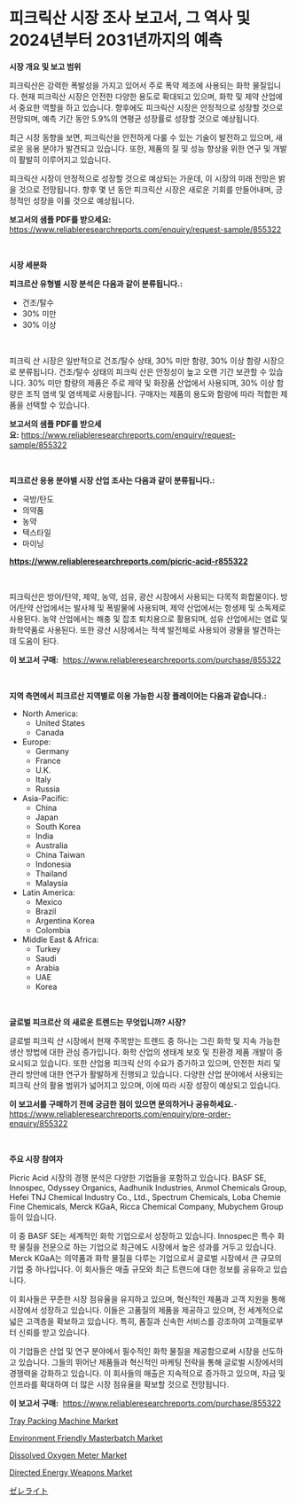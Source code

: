 <p><h1>피크릭산 시장 조사 보고서, 그 역사 및 2024년부터 2031년까지의 예측</h1></p><p><strong>시장 개요 및 보고 범위</strong></p>
<p><p>피크릭산은 강력한 폭발성을 가지고 있어서 주로 폭약 제조에 사용되는 화학 물질입니다. 현재 피크릭산 시장은 안전한 다양한 용도로 확대되고 있으며, 화학 및 제약 산업에서 중요한 역할을 하고 있습니다. 향후에도 피크릭산 시장은 안정적으로 성장할 것으로 전망되며, 예측 기간 동안 5.9%의 연평균 성장률로 성장할 것으로 예상됩니다.</p><p>최근 시장 동향을 보면, 피크릭산을 안전하게 다룰 수 있는 기술이 발전하고 있으며, 새로운 응용 분야가 발견되고 있습니다. 또한, 제품의 질 및 성능 향상을 위한 연구 및 개발이 활발히 이루어지고 있습니다.</p><p>피크릭산 시장이 안정적으로 성장할 것으로 예상되는 가운데, 이 시장의 미래 전망은 밝을 것으로 전망됩니다. 향후 몇 년 동안 피크릭산 시장은 새로운 기회를 만들어내며, 긍정적인 성장을 이룰 것으로 예상됩니다.</p></p>
<p><strong>보고서의 샘플 PDF를 받으세요:</strong> <a href="https://www.reliableresearchreports.com/enquiry/request-sample/855322">https://www.reliableresearchreports.com/enquiry/request-sample/855322</a></p>
<p>&nbsp;</p>
<p><strong>시장 세분화</strong></p>
<p><strong>피크르산 유형별 시장 분석은 다음과 같이 분류됩니다.:</strong></p>
<p><ul><li>건조/탈수</li><li>30% 미만</li><li>30% 이상</li></ul></p>
<p>&nbsp;</p>
<p><p>피크릭 산 시장은 일반적으로 건조/탈수 상태, 30% 미만 함량, 30% 이상 함량 시장으로 분류됩니다. 건조/탈수 상태의 피크릭 산은 안정성이 높고 오랜 기간 보관할 수 있습니다. 30% 미만 함량의 제품은 주로 제약 및 화장품 산업에서 사용되며, 30% 이상 함량은 조직 염색 및 염색제로 사용됩니다. 구매자는 제품의 용도와 함량에 따라 적합한 제품을 선택할 수 있습니다.</p></p>
<p><strong>보고서의 샘플 PDF를 받으세요:</strong>&nbsp;<a href="https://www.reliableresearchreports.com/enquiry/request-sample/855322">https://www.reliableresearchreports.com/enquiry/request-sample/855322</a></p>
<p>&nbsp;</p>
<p><strong> 피크르산 응용 분야별 시장 산업 조사는 다음과 같이 분류됩니다.:</strong></p>
<p><ul><li>국방/탄도</li><li>의약품</li><li>농약</li><li>텍스타일</li><li>마이닝</li></ul></p>
<p><strong><a href="https://www.reliableresearchreports.com/picric-acid-r855322">https://www.reliableresearchreports.com/picric-acid-r855322</a></strong></p>
<p>&nbsp;</p>
<p><p>피크릭산은 방어/탄약, 제약, 농약, 섬유, 광산 시장에서 사용되는 다목적 화합물이다. 방어/탄약 산업에서는 발사체 및 폭발물에 사용되며, 제약 산업에서는 항생제 및 소독제로 사용된다. 농약 산업에서는 해충 및 잡초 퇴치용으로 활용되며, 섬유 산업에서는 염료 및 화학약품로 사용된다. 또한 광산 시장에서는 적색 발전체로 사용되어 광물을 발견하는 데 도움이 된다.</p></p>
<p><strong>이 보고서 구매:</strong>&nbsp; <a href="https://www.reliableresearchreports.com/purchase/855322">https://www.reliableresearchreports.com/purchase/855322</a></p>
<p>&nbsp;</p>
<p><strong>지역 측면에서 피크르산 지역별로 이용 가능한 시장 플레이어는 다음과 같습니다.:</strong></p>
<p><ul>
    <li>
        North America:
        <ul>
            <li>United States</li>
            <li>Canada</li>
        </ul>
    </li>
    <li>
        Europe:
        <ul>
            <li>Germany</li>
            <li>France</li>
            <li>U.K.</li>
            <li>Italy</li>
            <li>Russia</li>
        </ul>
    </li>
    <li>
        Asia-Pacific:
        <ul>
            <li>China</li>
            <li>Japan</li>
            <li>South Korea</li>
            <li>India</li>
            <li>Australia</li>
            <li>China Taiwan</li>
            <li>Indonesia</li>
            <li>Thailand</li>
            <li>Malaysia</li>
        </ul>
    </li>
    <li>
        Latin America:
        <ul>
            <li>Mexico</li>
            <li>Brazil</li>
            <li>Argentina Korea</li>
            <li>Colombia</li>
        </ul>
    </li>
    <li>
        Middle East & Africa:
        <ul>
            <li>Turkey</li>
            <li>Saudi</li>
            <li>Arabia</li>
            <li>UAE</li>
            <li>Korea</li>
        </ul>
    </li>
    </ul></p>
<p>&nbsp;</p>
<p><strong>글로벌 피크르산 의 새로운 트렌드는 무엇입니까? 시장?</strong></p>
<p><p>글로벌 피크릭 산 시장에서 현재 주목받는 트렌드 중 하나는 그린 화학 및 지속 가능한 생산 방법에 대한 관심 증가입니다. 화학 산업의 생태계 보호 및 친환경 제품 개발이 중요시되고 있습니다. 또한 산업용 피크릭 산의 수요가 증가하고 있으며, 안전한 처리 및 관리 방안에 대한 연구가 활발하게 진행되고 있습니다. 다양한 산업 분야에서 사용되는 피크릭 산의 활용 범위가 넓어지고 있으며, 이에 따라 시장 성장이 예상되고 있습니다.</p></p>
<p><strong>이 보고서를 구매하기 전에 궁금한 점이 있으면 문의하거나 공유하세요.</strong>- <a href="https://www.reliableresearchreports.com/enquiry/pre-order-enquiry/855322">https://www.reliableresearchreports.com/enquiry/pre-order-enquiry/855322</a></p>
<p>&nbsp;</p>
<p><strong>주요 시장 참여자</strong></p>
<p><p>Picric Acid 시장의 경쟁 분석은 다양한 기업들을 포함하고 있습니다. BASF SE, Innospec, Odyssey Organics, Aadhunik Industries, Anmol Chemicals Group, Hefei TNJ Chemical Industry Co., Ltd., Spectrum Chemicals, Loba Chemie Fine Chemicals, Merck KGaA, Ricca Chemical Company, Mubychem Group 등이 있습니다.</p><p>이 중 BASF SE는 세계적인 화학 기업으로서 성장하고 있습니다. Innospec은 특수 화학 물질을 전문으로 하는 기업으로 최근에도 시장에서 높은 성과를 거두고 있습니다. Merck KGaA는 의약품과 화학 물질을 다루는 기업으로서 글로벌 시장에서 큰 규모의 기업 중 하나입니다. 이 회사들은 매출 규모와 최근 트랜드에 대한 정보를 공유하고 있습니다.</p><p>이 회사들은 꾸준한 시장 점유율을 유지하고 있으며, 혁신적인 제품과 고객 지원을 통해 시장에서 성장하고 있습니다. 이들은 고품질의 제품을 제공하고 있으며, 전 세계적으로 넓은 고객층을 확보하고 있습니다. 특히, 품질과 신속한 서비스를 강조하여 고객들로부터 신뢰를 받고 있습니다.</p><p>이 기업들은 산업 및 연구 분야에서 필수적인 화학 물질을 제공함으로써 시장을 선도하고 있습니다. 그들의 뛰어난 제품들과 혁신적인 마케팅 전략을 통해 글로벌 시장에서의 경쟁력을 강화하고 있습니다. 이 회사들의 매출은 지속적으로 증가하고 있으며, 자금 및 인프라를 확대하여 더 많은 시장 점유율을 확보할 것으로 전망됩니다.</p></p>
<p><strong>이 보고서 구매:</strong>&nbsp;&nbsp;<a href="https://www.reliableresearchreports.com/purchase/855322">https://www.reliableresearchreports.com/purchase/855322</a></p>
<p><p><a href="https://view.publitas.com/reportprime-1/tray-packing-machine-market-size-and-market-trends-complete-industry-overview-2024-to-2031/">Tray Packing Machine Market</a></p><p><a href="https://www.linkedin.com/pulse/decoding-environment-friendly-masterbatch-market-metrics-share-vqsae?trackingId=ga5Bot61fGdFsILu0OkpFA%3D%3D">Environment Friendly Masterbatch Market</a></p><p><a href="https://github.com/arionmp/Market-Research-Report-List-2/blob/main/dissolved-oxygen-meter-market.md">Dissolved Oxygen Meter Market</a></p><p><a href="https://github.com/markusgodoy/Market-Research-Report-List-2/blob/main/directed-energy-weapons-market.md">Directed Energy Weapons Market</a></p><p><a href="https://github.com/SarahFahey88/Market-Research-Report-List-1/blob/main/822194129881.md">ゼレライト</a></p></p>